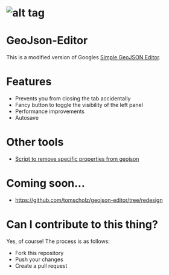 ![alt tag](https://raw.github.com/tomscholz/geojson-editor/master/images/logo.gif)
===========
# GeoJson-Editor
This is a modified version of Googles [Simple GeoJSON Editor](https://google-developers.appspot.com/maps/documentation/utils/geojson/).

# Features
* Prevents you from closing the tab accidentally
* Fancy button to toggle the visibility of the left panel
* Performance improvements
* Autosave

# Other tools
* [Script to remove specific properties from geojson](https://gist.github.com/tomscholz/defaa75b7bcb3f2b21b5f047acdd8f77)

# Coming soon...
* https://github.com/tomscholz/geojson-editor/tree/redesign 

# Can I contribute to this thing?
Yes, of course! The process is as follows:

* Fork this repository
* Push your changes
* Create a pull request

